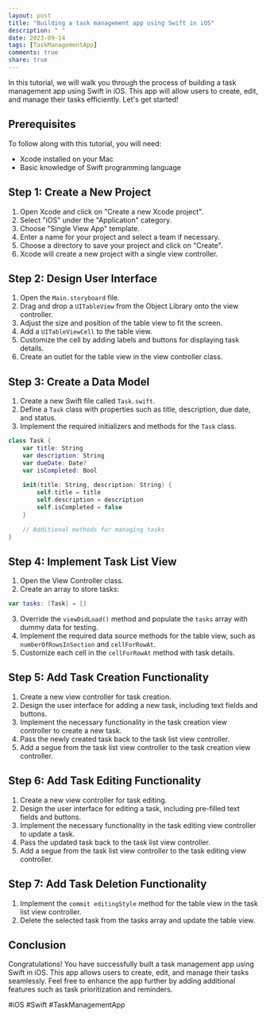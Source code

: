 ```yaml
---
layout: post
title: "Building a task management app using Swift in iOS"
description: " "
date: 2023-09-14
tags: [TaskManagementApp]
comments: true
share: true
---
```


In this tutorial, we will walk you through the process of building a task management app using Swift in iOS. This app will allow users to create, edit, and manage their tasks efficiently. Let's get started!

## Prerequisites

To follow along with this tutorial, you will need:

- Xcode installed on your Mac
- Basic knowledge of Swift programming language

## Step 1: Create a New Project

1. Open Xcode and click on "Create a new Xcode project".
2. Select "iOS" under the "Application" category.
3. Choose "Single View App" template.
4. Enter a name for your project and select a team if necessary.
5. Choose a directory to save your project and click on "Create".
6. Xcode will create a new project with a single view controller.

## Step 2: Design User Interface

1. Open the `Main.storyboard` file.
2. Drag and drop a `UITableView` from the Object Library onto the view controller.
3. Adjust the size and position of the table view to fit the screen.
4. Add a `UITableViewCell` to the table view.
5. Customize the cell by adding labels and buttons for displaying task details.
6. Create an outlet for the table view in the view controller class.

## Step 3: Create a Data Model

1. Create a new Swift file called `Task.swift`.
2. Define a `Task` class with properties such as title, description, due date, and status.
3. Implement the required initializers and methods for the `Task` class.

```swift
class Task {
    var title: String
    var description: String
    var dueDate: Date?
    var isCompleted: Bool
    
    init(title: String, description: String) {
        self.title = title
        self.description = description
        self.isCompleted = false
    }
    
    // Additional methods for managing tasks
}
```

## Step 4: Implement Task List View

1. Open the View Controller class.
2. Create an array to store tasks: 

```swift
var tasks: [Task] = []
```

3. Override the `viewDidLoad()` method and populate the `tasks` array with dummy data for testing.
4. Implement the required data source methods for the table view, such as `numberOfRowsInSection` and `cellForRowAt`.
5. Customize each cell in the `cellForRowAt` method with task details.

## Step 5: Add Task Creation Functionality

1. Create a new view controller for task creation.
2. Design the user interface for adding a new task, including text fields and buttons.
3. Implement the necessary functionality in the task creation view controller to create a new task.
4. Pass the newly created task back to the task list view controller.
5. Add a segue from the task list view controller to the task creation view controller.

## Step 6: Add Task Editing Functionality

1. Create a new view controller for task editing.
2. Design the user interface for editing a task, including pre-filled text fields and buttons.
3. Implement the necessary functionality in the task editing view controller to update a task.
4. Pass the updated task back to the task list view controller.
5. Add a segue from the task list view controller to the task editing view controller.

## Step 7: Add Task Deletion Functionality

1. Implement the `commit editingStyle` method for the table view in the task list view controller.
2. Delete the selected task from the tasks array and update the table view.

## Conclusion

Congratulations! You have successfully built a task management app using Swift in iOS. This app allows users to create, edit, and manage their tasks seamlessly. Feel free to enhance the app further by adding additional features such as task prioritization and reminders.

#iOS #Swift #TaskManagementApp